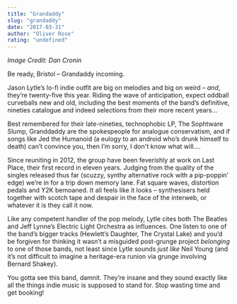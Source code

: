 ```yaml
---
title: "Grandaddy"
slug: "grandaddy"
date: "2017-03-31"
author: "Oliver Rose"
rating: "undefined"
---
```


_Image Credit: Dan Cronin_

Be ready, Bristol – Grandaddy incoming.

Jason Lytle’s lo-fi indie outfit are big on melodies and big on weird – _and_, they’re twenty-five this year. Riding the wave of anticipation, expect oddball curveballs new and old, including the best moments of the band’s definitive, nineties catalogue and indeed selections from their more recent years…

Best remembered for their late-nineties, technophobic LP, The Sophtware Slump, Granddaddy are the spokespeople for analogue conservatism, and if songs like Jed the Humanoid (a eulogy to an android who’s drunk himself to death) can’t convince you, then I’m sorry, I don't know what will....

Since reuniting in 2012, the group have been feverishly at work on Last Place, their first record in eleven years. Judging from the quality of the singles released thus far (scuzzy, synthy alternative rock with a pip-poppin’ edge) we’re in for a trip down memory lane. Fat square waves, distortion pedals and Y2K bemoaned. It all feels like it looks – synthesisers held together with scotch tape and despair in the face of the interweb, or whatever it is they call it now.

Like any competent handler of the pop melody, Lytle cites both The Beatles and Jeff Lynne’s Electric Light Orchestra as influences. One listen to one of the band’s bigger tracks (Hewlett’s Daughter, The Crystal Lake) and you’d be forgiven for thinking it wasn’t a misguided post-grunge project _belonging_ to one of those bands, not least since Lytle sounds _just like_ Neil Young (and it’s not difficult to imagine a heritage-era runion via grunge involving Bernard Shakey).

You gotta see this band, damnit. They’re insane and they sound exactly like all the things indie music is supposed to stand for. Stop wasting time and get booking!
